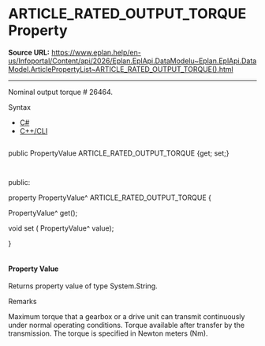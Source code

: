 # ARTICLE_RATED_OUTPUT_TORQUE Property

**Source URL:** https://www.eplan.help/en-us/Infoportal/Content/api/2026/Eplan.EplApi.DataModelu~Eplan.EplApi.DataModel.ArticlePropertyList~ARTICLE_RATED_OUTPUT_TORQUE().html

---

Nominal output torque # 26464.

Syntax

- [C#](#i-syntax-CS)
- [C++/CLI](#i-syntax-CPP2005)

```
```
public PropertyValue ARTICLE_RATED_OUTPUT_TORQUE {get; set;}
```
```

```
```
public:

property PropertyValue^ ARTICLE_RATED_OUTPUT_TORQUE {

   PropertyValue^ get();

   void set (    PropertyValue^ value);

}
```
```

#### Property Value

Returns property value of type System.String.

Remarks

Maximum torque that a gearbox or a drive unit can transmit continuously under normal operating conditions. Torque available after transfer by the transmission. The torque is specified in Newton meters (Nm).
